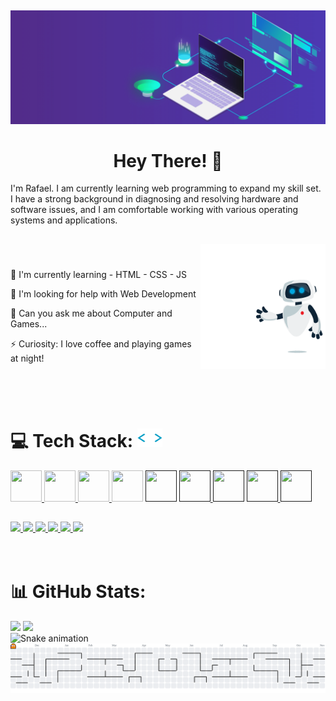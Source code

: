 ##

<div align="center">
    <img src="imgs/225841791-e6eb2fcf-6de1-45ec-a5e8-0c321f0af245.gif"  />
</div>

<h1 align="center">Hey There! 👋</h1>
<p>
I'm Rafael. I am currently learning web programming to expand my skill set. I have a strong background in diagnosing and resolving hardware and software issues, and I am comfortable working with various operating systems and applications.
</p>


##

<img align="right" src="imgs/221352989-518609ab-b4d1-459e-929f-a08cd2bd9b3c.gif"  height="200" width="200"  />

<br>

###
 🌱 I'm currently learning - HTML - CSS - JS
    
 🤔 I'm looking for help with Web Development
    
 💬 Can you ask me about Computer and Games...
    
 ⚡ Curiosity: I love coffee and playing games at night!


  <br>   
  <br>   
  <br> 
  

  <h1>💻 Tech Stack:
      <a href="#">
          <img src="imgs/212284087-bbe7e430-757e-4901-90bf-4cd2ce3e1852.gif" height="30" width="40">
      </a>
  </h1>
      <a href="#">
          <img src="https://cdn.jsdelivr.net/gh/devicons/devicon/icons/html5/html5-original-wordmark.svg" height="50" width="50" />
      </a>
      <a href="#">
          <img src="https://cdn.jsdelivr.net/gh/devicons/devicon/icons/css3/css3-original-wordmark.svg"  height="50" width="50" />
      </a>
      <a href="#">
         <img src="https://cdn.jsdelivr.net/gh/devicons/devicon/icons/javascript/javascript-original.svg"  height="50" width="50"  />
      </a>
      <a href="#">
          <img src="https://cdn.jsdelivr.net/gh/devicons/devicon/icons/github/github-original.svg"  height="50" width="50" /></a>
      <a href="">
          <img src="https://cdn.jsdelivr.net/gh/devicons/devicon/icons/git/git-original.svg"  height="50" width="50"  /></a>
      <a href="">
          <img src="https://cdn.jsdelivr.net/gh/devicons/devicon/icons/vscode/vscode-original-wordmark.svg"  height="50" width="50"  />  
      </a>
      <a href=""><img src="https://cdn.jsdelivr.net/gh/devicons/devicon/icons/lua/lua-original.svg"  height="50" width="50"  /></a>
      <a href=""> 
          <img  src="https://avatars.githubusercontent.com/u/123869?s=200&v=4"  height="50" width="50"  />
      </a>
      <a href="">
         <img  src="https://avatars.githubusercontent.com/u/25160833?s=200&v=4)"  height="50" width="50"  />
      </a>

  
  
  ##


  
<div>
  <a href="#" target="_blank">
    <img src="https://img.shields.io/badge/YouTube-FF0000?style=for-the-badge&logo=youtube&logoColor=white" target="_blank">
    </a>
  <a href="https://www.instagram.com/rafaelmalaquias98/" target="_blank">
    <img src="https://img.shields.io/badge/-Instagram-%23E4405F?style=for-the-badge&logo=instagram&logoColor=white" target="_blank">
    </a>
  <a href="#" target="_blank">
    <img src="https://img.shields.io/badge/Twitch-9146FF?style=for-the-badge&logo=twitch&logoColor=white" target="_blank">
    </a>
  <a href="#" target="_blank">
    <img src="https://img.shields.io/badge/Discord-7289DA?style=for-the-badge&logo=discord&logoColor=white" target="_blank">
  </a> 
  <a href="#">
    <img src="https://img.shields.io/badge/-Gmail-%23333?style=for-the-badge&logo=gmail&logoColor=white" target="_blank">
  </a>
  <a href="https://www.linkedin.com/in/rafael-malaquias-0a0854217/" target="_blank">
    <img src="https://img.shields.io/badge/-LinkedIn-%230077B5?style=for-the-badge&logo=linkedin&logoColor=white" target="_blank">
    </a>
  <br>
</div>

<br>
<br>


<h1>📊 GitHub Stats:</h1>
<div align="start">
 <img height="160" src="https://github-readme-stats.vercel.app/api?username=RafaeL-Malaquias&show_icons=true&theme=tokyonight&count_private=true"/>
 <img height="160" src="https://github-readme-stats.vercel.app/api/top-langs/?username=RafaeL-Malaquias&layout=compact&langs_count=10&theme=tokyonight&count_private=true"    />
 
<br>

  <img src="https://profile-readme-generator.com/assets/snake.svg" alt="Snake animation">

  
</div>
      
<picture>
  <source media="(prefers-color-scheme: dark)" srcset="https://raw.githubusercontent.com/RafaeL-Malaquias/RafaeL-Malaquias/output/pacman-contribution-graph-dark.svg">
  <source media="(prefers-color-scheme: light)" srcset="https://raw.githubusercontent.com/RafaeL-Malaquias/RafaeL-Malaquias/output/pacman-contribution-graph.svg">
  <img alt="pacman contribution graph" src="https://raw.githubusercontent.com/RafaeL-Malaquias/RafaeL-Malaquias/output/pacman-contribution-graph.svg">
</picture>

###